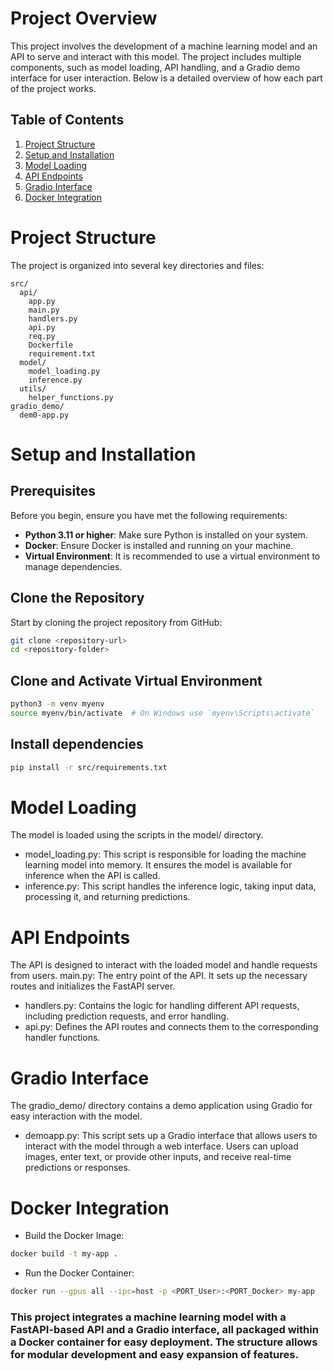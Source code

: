 # Project Overview

This project involves the development of a machine learning model and an API to serve and interact with this model. The project includes multiple components, such as model loading, API handling, and a Gradio demo interface for user interaction. Below is a detailed overview of how each part of the project works.

## Table of Contents
1. [Project Structure](#project-structure)
2. [Setup and Installation](#setup-and-installation)
3. [Model Loading](#model-loading)
4. [API Endpoints](#api-endpoints)
5. [Gradio Interface](#gradio-interface)
6. [Docker Integration](#docker-integration)

# Project Structure

The project is organized into several key directories and files:

```plaintext
src/
  api/
    app.py
    main.py
    handlers.py
    api.py
    req.py
    Dockerfile
    requirement.txt
  model/
    model_loading.py
    inference.py
  utils/
    helper_functions.py
gradio_demo/
  dem0-app.py
```

# Setup and Installation

## Prerequisites

Before you begin, ensure you have met the following requirements:

- **Python 3.11 or higher**: Make sure Python is installed on your system.
- **Docker**: Ensure Docker is installed and running on your machine.
- **Virtual Environment**: It is recommended to use a virtual environment to manage dependencies.

## Clone the Repository

Start by cloning the project repository from GitHub:

```bash
git clone <repository-url>
cd <repository-folder>
```

## Clone and Activate Virtual Environment
```bash
python3 -m venv myenv
source myenv/bin/activate  # On Windows use `myenv\Scripts\activate`
```
## Install dependencies
```bash
pip install -r src/requirements.txt
```
# Model Loading
The model is loaded using the scripts in the model/ directory.
- model_loading.py: This script is responsible for loading the machine learning model into memory. It ensures the model is available for inference when the API is called.
- inference.py: This script handles the inference logic, taking input data, processing it, and returning predictions.

# API Endpoints
The API is designed to interact with the loaded model and handle requests from users.
main.py: The entry point of the API. It sets up the necessary routes and initializes the FastAPI server.
- handlers.py: Contains the logic for handling different API requests, including prediction requests, and error handling.
- api.py: Defines the API routes and connects them to the corresponding handler functions.

# Gradio Interface
The gradio_demo/ directory contains a demo application using Gradio for easy interaction with the model.
- demoapp.py: This script sets up a Gradio interface that allows users to interact with the model through a web interface. Users can upload images, enter text, or provide other inputs, and receive real-time predictions or responses.

# Docker Integration
- Build the Docker Image:
```bash
docker build -t my-app .
```
- Run the Docker Container:
```bash
docker run --gpus all --ipc=host -p <PORT_User>:<PORT_Docker> my-app
```

### This project integrates a machine learning model with a FastAPI-based API and a Gradio interface, all packaged within a Docker container for easy deployment. The structure allows for modular development and easy expansion of features.